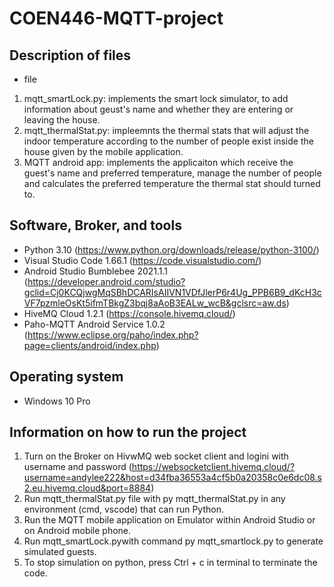 # COEN446-MQTT-project

## Description of files
* file
1. mqtt_smartLock.py: implements the smart lock simulator, to add information about geust's name and whether they are entering or leaving the house.
2. mqtt_thermalStat.py: impleemnts the thermal stats that will adjust the indoor temperature according to the number of people exist inside the house given by the mobile application.
3. MQTT android app: implements the applicaiton which receive the guest's name and preferred temperature, manage the number of people and calculates the preferred temperature the thermal stat should turned to.
## Software, Broker, and tools
* Python 3.10 (https://www.python.org/downloads/release/python-3100/)
* Visual Studio Code 1.66.1 (https://code.visualstudio.com/)
* Android Studio Bumblebee 2021.1.1 (https://developer.android.com/studio?gclid=Cj0KCQjwgMqSBhDCARIsAIIVN1VDfJlerP6r4Ug_PPB6B9_dKcH3cVF7pzmleOsKt5ifmTBkgZ3bqj8aAoB3EALw_wcB&gclsrc=aw.ds)
* HiveMQ Cloud 1.2.1 (https://console.hivemq.cloud/)
* Paho-MQTT Android Service 1.0.2 (https://www.eclipse.org/paho/index.php?page=clients/android/index.php)
## Operating system
* Windows 10 Pro
## Information on how to run the project
1. Turn on the Broker on HivwMQ web socket client and logini with username and password (https://websocketclient.hivemq.cloud/?username=andylee222&host=d34fba36553a4cf5b0a20358c0e6dc08.s2.eu.hivemq.cloud&port=8884)
2. Run mqtt_thermalStat.py file with py mqtt_thermalStat.py in any environment (cmd, vscode) that can run Python.
3. Run the MQTT mobile application on Emulator within Android Studio or on Android mobile phone.
4. Run mqtt_smartLock.pywith command py mqtt_smartlock.py to generate simulated guests. 
5. To stop simulation on python, press Ctrl + c in terminal to terminate the code.
